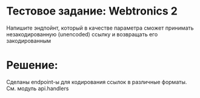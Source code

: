 # Тестовое задание: Webtronics 2

Напишите эндпойнт, который в качестве параметра
сможет принимать незакодированную (unencoded)
ссылку и возвращать его закодированным 

# Решение:

Сделаны endpoint-ы для кодирования ссылок в различные форматы. См. модуль api.handlers
